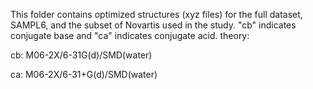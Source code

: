 This folder contains optimized structures (xyz files) for the full dataset, SAMPL6, and the subset of Novartis used in the study. "cb" indicates conjugate base and "ca" indicates conjugate acid. 
theory:

cb: M06-2X/6-31G(d)/SMD(water)

ca: M06-2X/6-31+G(d)/SMD(water)

